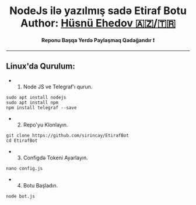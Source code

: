 <div align="center">
  <h1> NodeJs ilə yazılmış sadə Etiraf Botu
   <b>Author: <a href="t.me/husnuehedov">Hüsnü Ehedov 🇦🇿/🇹🇷</a></b>
</h1>
</div>
<p align="center">
    <b>Reponu Başqa Yerdə Paylaşmaq Qadağandır ❗️</b>
</p>

----
###


## Linux'da Qurulum:

- 1. Node JS ve Telegraf'ı qurun.
```
sudo apt install nodejs
sudo apt install npm
npm install telegraf --save
```
- 2. Repo'yu Klonlayın.
```
git clone https://github.com/sirincay/EtirafBot
cd EtirafBot
```
- 3. Configdə Tokeni Ayarlayın.
```
nano config.js
```
- 4. Botu Başladın.
```
node bot.js
```     

